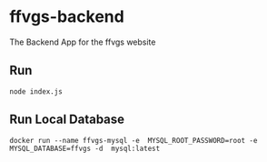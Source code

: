 # ffvgs-backend

The Backend App for the ffvgs website

## Run

```
node index.js
```

## Run Local Database

```
docker run --name ffvgs-mysql -e  MYSQL_ROOT_PASSWORD=root -e MYSQL_DATABASE=ffvgs -d  mysql:latest
```
